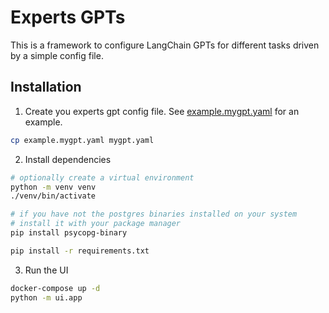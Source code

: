# Experts GPTs

This is a framework to configure LangChain GPTs for different tasks driven by a simple config file.

## Installation

1. Create you experts gpt config file. See [example.mygpt.yaml](example.mygpt.yaml) for an example.

```bash
cp example.mygpt.yaml mygpt.yaml
```

2. Install dependencies

```bash
# optionally create a virtual environment
python -m venv venv
./venv/bin/activate

# if you have not the postgres binaries installed on your system
# install it with your package manager
pip install psycopg-binary

pip install -r requirements.txt
```

3. Run the UI

```bash
docker-compose up -d
python -m ui.app
```

